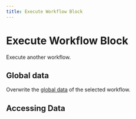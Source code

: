 ```yaml
---
title: Execute Workflow Block
---
```


# Execute Workflow Block

Execute another workflow.

## Global data
Overwrite the [global data](/api-reference/global-data.md) of the selected workflow.

## Accessing Data